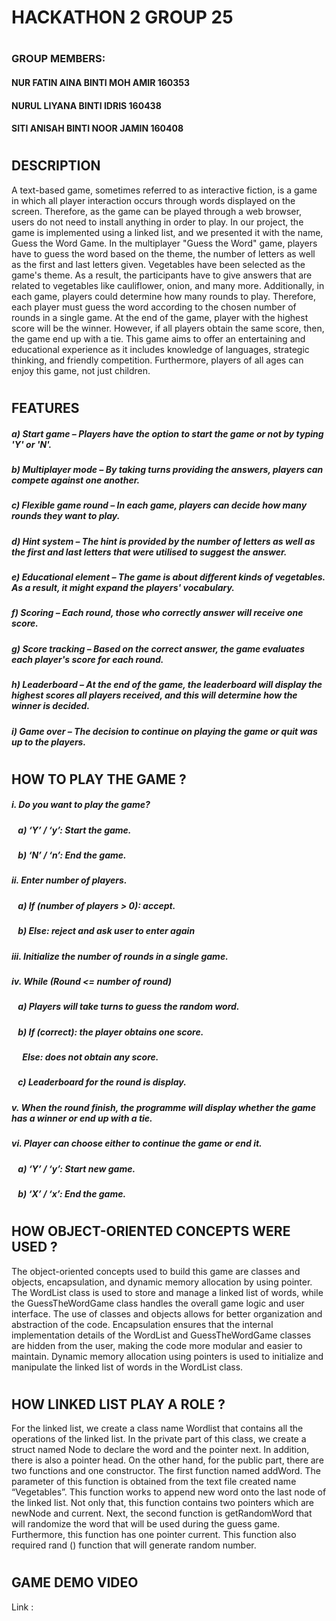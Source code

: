 # **HACKATHON 2   GROUP 25**
#
### GROUP MEMBERS:
#### NUR FATIN AINA BINTI MOH AMIR      160353
#### NURUL LIYANA BINTI IDRIS           160438
#### SITI ANISAH BINTI NOOR JAMIN       160408
#
## DESCRIPTION
A text-based game, sometimes referred to as interactive fiction, is a game in which all player interaction occurs through words displayed on the screen. Therefore, as the game can be played through a web browser, users do not need to install anything in order to play.
In our project, the game is implemented using a linked list, and we presented it with the name, Guess the Word Game. In the multiplayer "Guess the Word" game, players have to guess the word based on the theme, the number of letters as well as the first and last letters given. Vegetables have been selected as the game's theme. As a result, the participants have to give answers that are related to vegetables like cauliflower, onion, and many more. Additionally, in each game, players could determine how many rounds to play. Therefore, each player must guess the word according to the chosen number of rounds in a single game. At the end of the game, player with the highest score will be the winner. However, if all players obtain the same score, then, the game end up with a tie.
This game aims to offer an entertaining and educational experience as it includes knowledge of languages, strategic thinking, and friendly competition. Furthermore, players of all ages can enjoy this game, not just children.

#
## FEATURES
##### a)	**_Start game_** – Players have the option to start the game or not by typing 'Y' or 'N'.
##### b)	**_Multiplayer mode_** – By taking turns providing the answers, players can compete against one another. 
##### c)	**_Flexible game round_** – In each game, players can decide how many rounds they want to play. 
##### d)	**_Hint system_** – The hint is provided by the number of letters as well as the first and last letters that were utilised to suggest the answer.
##### e)	**_Educational element_** – The game is about different kinds of vegetables. As a result, it might expand the players' vocabulary.
##### f)	**_Scoring_** – Each round, those who correctly answer will receive one score.
##### g)	**_Score tracking_** – Based on the correct answer, the game evaluates each player's score for each round. 
##### h)	**_Leaderboard_** – At the end of the game, the leaderboard will display the highest scores all players received, and this will determine how the winner is decided.
##### i)	**_Game over_** – The decision to continue on playing the game or quit was up to the players.
#
## HOW TO PLAY THE GAME ?
##### i.	Do you want to play the game?
##### &ensp;    a)	‘Y’ / ‘y’: Start the game.
##### &ensp;    b)	‘N’ / ‘n’: End the game.
##### ii.	Enter number of players.
##### &ensp;    a)	If (number of players > 0): accept.
##### &ensp;    b)	Else: reject and ask user to enter again
##### iii.	Initialize the number of rounds in a single game.
##### iv.	While (Round <= number of round)
##### &ensp;     a)	Players will take turns to guess the random word.
##### &ensp;     b)	If (correct): the player obtains one score.
##### &emsp;        Else: does not obtain any score.
##### &ensp;     c)	Leaderboard for the round is display.
##### v.	When the round finish, the programme will display whether the game has a winner or end up with a tie.
##### vi.	Player can choose either to continue the game or end it.
##### &ensp;     a)	‘Y’ / ‘y’: Start new game.
##### &ensp;     b)	‘X’ / ‘x’: End the game.
#
## HOW OBJECT-ORIENTED CONCEPTS WERE USED ?
The object-oriented concepts used to build this game are classes and objects, encapsulation, and dynamic memory allocation by using pointer. The WordList class is used to store and manage a linked list of words, while the GuessTheWordGame class handles the overall game logic and user interface. The use of classes and objects allows for better organization and abstraction of the code. Encapsulation ensures that the internal implementation details of the WordList and GuessTheWordGame classes are hidden from the user, making the code more modular and easier to maintain. Dynamic memory allocation using pointers is used to initialize and manipulate the linked list of words in the WordList class.
#
## HOW LINKED LIST PLAY A ROLE ?
For the linked list, we create a class name Wordlist that contains all the operations of the linked list. In the private part of this class, we create a struct named Node to declare the word and the pointer next. In addition, there is also a pointer head. On the other hand, for the public part, there are two functions and one constructor. The first function named addWord. The parameter of this function is obtained from the text file created name “Vegetables”.  This function works to append new word onto the last node of the linked list. Not only that, this function contains two pointers which are newNode and current. Next, the second function is getRandomWord that will randomize the word that will be used during the guess game. Furthermore, this function has one pointer current. This function also required rand () function that will generate random number.   
# 
## GAME DEMO VIDEO
Link : 
